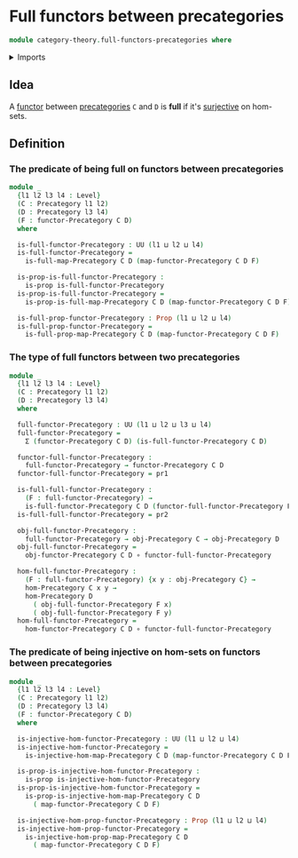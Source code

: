 # Full functors between precategories

```agda
module category-theory.full-functors-precategories where
```

<details><summary>Imports</summary>

```agda
open import category-theory.full-maps-precategories
open import category-theory.functors-precategories
open import category-theory.isomorphisms-in-precategories
open import category-theory.maps-precategories
open import category-theory.precategories

open import foundation.dependent-pair-types
open import foundation.embeddings
open import foundation.function-types
open import foundation.equivalences
open import foundation.injective-maps
open import foundation.identity-types
open import foundation.action-on-identifications-functions
open import foundation.propositions
open import foundation.universe-levels
```

</details>

## Idea

A [functor](category-theory.functors-precategories.md) between
[precategories](category-theory.precategories.md) `C` and `D` is **full** if
it's [surjective](foundation-core.surjective-maps.md) on hom-sets.

## Definition

### The predicate of being full on functors between precategories

```agda
module _
  {l1 l2 l3 l4 : Level}
  (C : Precategory l1 l2)
  (D : Precategory l3 l4)
  (F : functor-Precategory C D)
  where

  is-full-functor-Precategory : UU (l1 ⊔ l2 ⊔ l4)
  is-full-functor-Precategory =
    is-full-map-Precategory C D (map-functor-Precategory C D F)

  is-prop-is-full-functor-Precategory :
    is-prop is-full-functor-Precategory
  is-prop-is-full-functor-Precategory =
    is-prop-is-full-map-Precategory C D (map-functor-Precategory C D F)

  is-full-prop-functor-Precategory : Prop (l1 ⊔ l2 ⊔ l4)
  is-full-prop-functor-Precategory =
    is-full-prop-map-Precategory C D (map-functor-Precategory C D F)
```

### The type of full functors between two precategories

```agda
module _
  {l1 l2 l3 l4 : Level}
  (C : Precategory l1 l2)
  (D : Precategory l3 l4)
  where

  full-functor-Precategory : UU (l1 ⊔ l2 ⊔ l3 ⊔ l4)
  full-functor-Precategory =
    Σ (functor-Precategory C D) (is-full-functor-Precategory C D)

  functor-full-functor-Precategory :
    full-functor-Precategory → functor-Precategory C D
  functor-full-functor-Precategory = pr1

  is-full-full-functor-Precategory :
    (F : full-functor-Precategory) →
    is-full-functor-Precategory C D (functor-full-functor-Precategory F)
  is-full-full-functor-Precategory = pr2

  obj-full-functor-Precategory :
    full-functor-Precategory → obj-Precategory C → obj-Precategory D
  obj-full-functor-Precategory =
    obj-functor-Precategory C D ∘ functor-full-functor-Precategory

  hom-full-functor-Precategory :
    (F : full-functor-Precategory) {x y : obj-Precategory C} →
    hom-Precategory C x y →
    hom-Precategory D
      ( obj-full-functor-Precategory F x)
      ( obj-full-functor-Precategory F y)
  hom-full-functor-Precategory =
    hom-functor-Precategory C D ∘ functor-full-functor-Precategory
```

### The predicate of being injective on hom-sets on functors between precategories

```agda
module _
  {l1 l2 l3 l4 : Level}
  (C : Precategory l1 l2)
  (D : Precategory l3 l4)
  (F : functor-Precategory C D)
  where

  is-injective-hom-functor-Precategory : UU (l1 ⊔ l2 ⊔ l4)
  is-injective-hom-functor-Precategory =
    is-injective-hom-map-Precategory C D (map-functor-Precategory C D F)

  is-prop-is-injective-hom-functor-Precategory :
    is-prop is-injective-hom-functor-Precategory
  is-prop-is-injective-hom-functor-Precategory =
    is-prop-is-injective-hom-map-Precategory C D
      ( map-functor-Precategory C D F)

  is-injective-hom-prop-functor-Precategory : Prop (l1 ⊔ l2 ⊔ l4)
  is-injective-hom-prop-functor-Precategory =
    is-injective-hom-prop-map-Precategory C D
      ( map-functor-Precategory C D F)
```
